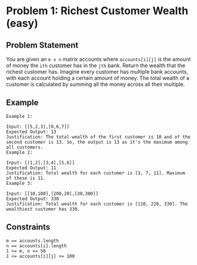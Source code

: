 # Problem 1: Richest Customer Wealth (easy)

## Problem Statement

You are given an `m x n` matrix accounts where `accounts[i][j]` is the amount of
money the `ith` customer has in the `jth` bank. Return the wealth that the
richest customer has. Imagine every customer has multiple bank accounts, with
each account holding a certain amount of money. The total wealth of a customer
is calculated by summing all the money across all their multiple.

## Example

```text
Example 1:

Input: [[5,2,3],[0,6,7]]
Expected Output: 13
Justification: The total wealth of the first customer is 10 and of the second customer is 13. So, the output is 13 as it's the maximum among all customers.
Example 2:

Input: [[1,2],[3,4],[5,6]]
Expected Output: 11
Justification: Total wealth for each customer is [3, 7, 11]. Maximum of these is 11.
Example 3:

Input: [[10,100],[200,20],[30,300]]
Expected Output: 330
Justification: Total wealth for each customer is [110, 220, 330]. The wealthiest customer has 330.
```

## Constraints

```text
m == accounts.length
n == accounts[i].length
1 <= m, n <= 50
1 <= accounts[i][j] <= 100
```
